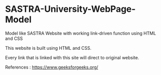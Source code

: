 # SASTRA-University-WebPage-Model
Model like SASTRA Website with working link-driven function using HTML and CSS

This website is built using HTML and CSS.

Every link that is linked with this site will direct to original website.

References : https://www.geeksforgeeks.org/
